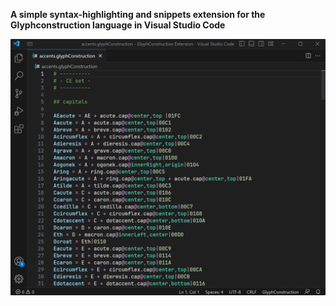 **A simple syntax-highlighting and snippets extension for the Glyphconstruction language in Visual Studio Code**

![Glyph Construction document screenshot](./images/screenshot-1.png)